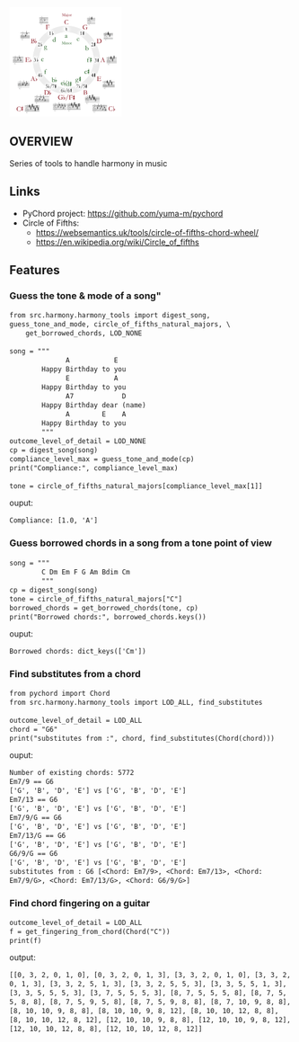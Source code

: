 
<img src="circle_of_5th.png" width="200" alt="Circle of 5th">

## OVERVIEW ##
Series of tools to handle harmony in music

## Links ##
* PyChord project: https://github.com/yuma-m/pychord
* Circle of Fifths: 
  * https://websemantics.uk/tools/circle-of-fifths-chord-wheel/
  * https://en.wikipedia.org/wiki/Circle_of_fifths

## Features ##
### Guess the tone & mode of a song" ###
    from src.harmony.harmony_tools import digest_song, guess_tone_and_mode, circle_of_fifths_natural_majors, \
        get_borrowed_chords, LOD_NONE
    
    song = """
                  A           E
            Happy Birthday to you
                  E           A
            Happy Birthday to you
                  A7            D
            Happy Birthday dear (name)
                  A        E    A
            Happy Birthday to you
            """
    outcome_level_of_detail = LOD_NONE
    cp = digest_song(song)
    compliance_level_max = guess_tone_and_mode(cp)
    print("Compliance:", compliance_level_max)
    
    tone = circle_of_fifths_natural_majors[compliance_level_max[1]]

ouput:

    Compliance: [1.0, 'A']

### Guess borrowed chords in a song from a tone point of view ###
    song = """
            C Dm Em F G Am Bdim Cm
            """
    cp = digest_song(song)
    tone = circle_of_fifths_natural_majors["C"]
    borrowed_chords = get_borrowed_chords(tone, cp)
    print("Borrowed chords:", borrowed_chords.keys())
ouput:

    Borrowed chords: dict_keys(['Cm'])

### Find substitutes from a chord ###
    from pychord import Chord 
    from src.harmony.harmony_tools import LOD_ALL, find_substitutes

    outcome_level_of_detail = LOD_ALL
    chord = "G6"
    print("substitutes from :", chord, find_substitutes(Chord(chord)))
ouput:

    Number of existing chords: 5772
    Em7/9 == G6
    ['G', 'B', 'D', 'E'] vs ['G', 'B', 'D', 'E']
    Em7/13 == G6
    ['G', 'B', 'D', 'E'] vs ['G', 'B', 'D', 'E']
    Em7/9/G == G6
    ['G', 'B', 'D', 'E'] vs ['G', 'B', 'D', 'E']
    Em7/13/G == G6
    ['G', 'B', 'D', 'E'] vs ['G', 'B', 'D', 'E']
    G6/9/G == G6
    ['G', 'B', 'D', 'E'] vs ['G', 'B', 'D', 'E']
    substitutes from : G6 [<Chord: Em7/9>, <Chord: Em7/13>, <Chord: Em7/9/G>, <Chord: Em7/13/G>, <Chord: G6/9/G>]

### Find chord fingering on a guitar ###

    outcome_level_of_detail = LOD_ALL
    f = get_fingering_from_chord(Chord("C"))
    print(f)
output:

    [[0, 3, 2, 0, 1, 0], [0, 3, 2, 0, 1, 3], [3, 3, 2, 0, 1, 0], [3, 3, 2, 0, 1, 3], [3, 3, 2, 5, 1, 3], [3, 3, 2, 5, 5, 3], [3, 3, 5, 5, 1, 3], [3, 3, 5, 5, 5, 3], [3, 7, 5, 5, 5, 3], [8, 7, 5, 5, 5, 8], [8, 7, 5, 5, 8, 8], [8, 7, 5, 9, 5, 8], [8, 7, 5, 9, 8, 8], [8, 7, 10, 9, 8, 8], [8, 10, 10, 9, 8, 8], [8, 10, 10, 9, 8, 12], [8, 10, 10, 12, 8, 8], [8, 10, 10, 12, 8, 12], [12, 10, 10, 9, 8, 8], [12, 10, 10, 9, 8, 12], [12, 10, 10, 12, 8, 8], [12, 10, 10, 12, 8, 12]]
